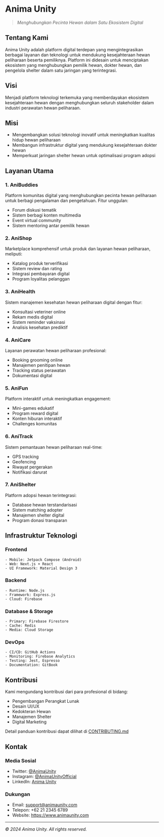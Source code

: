 # Anima Unity

> *Menghubungkan Pecinta Hewan dalam Satu Ekosistem Digital*

## Tentang Kami

Anima Unity adalah platform digital terdepan yang mengintegrasikan berbagai layanan dan teknologi untuk mendukung kesejahteraan hewan peliharaan beserta pemiliknya. Platform ini didesain untuk menciptakan ekosistem yang menghubungkan pemilik hewan, dokter hewan, dan pengelola shelter dalam satu jaringan yang terintegrasi.

## Visi

Menjadi platform teknologi terkemuka yang memberdayakan ekosistem kesejahteraan hewan dengan menghubungkan seluruh stakeholder dalam industri perawatan hewan peliharaan.

## Misi

- Mengembangkan solusi teknologi inovatif untuk meningkatkan kualitas hidup hewan peliharaan
- Membangun infrastruktur digital yang mendukung kesejahteraan dokter hewan
- Memperkuat jaringan shelter hewan untuk optimalisasi program adopsi

## Layanan Utama

### 1. AniBuddies
Platform komunitas digital yang menghubungkan pecinta hewan peliharaan untuk berbagi pengalaman dan pengetahuan. Fitur unggulan:

- Forum diskusi tematik
- Sistem berbagi konten multimedia
- Event virtual community
- Sistem mentoring antar pemilik hewan

### 2. AniShop
Marketplace komprehensif untuk produk dan layanan hewan peliharaan, meliputi:

- Katalog produk terverifikasi
- Sistem review dan rating
- Integrasi pembayaran digital
- Program loyalitas pelanggan

### 3. AniHealth
Sistem manajemen kesehatan hewan peliharaan digital dengan fitur:

- Konsultasi veteriner online
- Rekam medis digital
- Sistem reminder vaksinasi
- Analisis kesehatan prediktif

### 4. AniCare
Layanan perawatan hewan peliharaan profesional:

- Booking grooming online
- Manajemen penitipan hewan
- Tracking status perawatan
- Dokumentasi digital

### 5. AniFun
Platform interaktif untuk meningkatkan engagement:

- Mini-games edukatif
- Program reward digital
- Konten hiburan interaktif
- Challenges komunitas

### 6. AniTrack
Sistem pemantauan hewan peliharaan real-time:

- GPS tracking
- Geofencing
- Riwayat pergerakan
- Notifikasi darurat

### 7. AniShelter
Platform adopsi hewan terintegrasi:

- Database hewan terstandarisasi
- Sistem matching adopter
- Manajemen shelter digital
- Program donasi transparan

## Infrastruktur Teknologi

### Frontend
```
- Mobile: Jetpack Compose (Android)
- Web: Next.js + React
- UI Framework: Material Design 3
```

### Backend
```
- Runtime: Node.js
- Framework: Express.js
- Cloud: Firebase
```

### Database & Storage
```
- Primary: Firebase Firestore
- Cache: Redis
- Media: Cloud Storage
```

### DevOps
```
- CI/CD: GitHub Actions
- Monitoring: Firebase Analytics
- Testing: Jest, Espresso
- Documentation: GitBook
```

## Kontribusi

Kami mengundang kontribusi dari para profesional di bidang:

- Pengembangan Perangkat Lunak
- Desain UI/UX
- Kedokteran Hewan
- Manajemen Shelter
- Digital Marketing

Detail panduan kontribusi dapat dilihat di [CONTRIBUTING.md](./CONTRIBUTING.md)

## Kontak

### Media Sosial
- Twitter: [@AnimaUnity](https://twitter.com/AnimaUnity)
- Instagram: [@AnimaUnityOfficial](https://instagram.com/AnimaUnityOfficial)
- LinkedIn: [Anima Unity](https://linkedin.com/company/anima-unity)

### Dukungan
- Email: support@animaunity.com
- Telepon: +62 21 2345 6789
- Website: https://www.animaunity.com

---

*© 2024 Anima Unity. All rights reserved.*